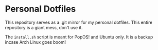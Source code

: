 # Personal Dotfiles

This repository serves as a .git mirror for my personal dotfiles.
This entire repository is a giant mess, don't use it.

The `install.sh` script is meant for PopOS! and Ubuntu only.
It is a backup incase Arch Linux goes boom!
